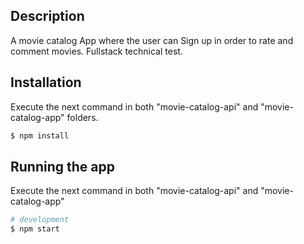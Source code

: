 ## Description

A movie catalog App where the user can Sign up in order to rate and comment movies.
Fullstack technical test.

## Installation

Execute the next command in both "movie-catalog-api" and "movie-catalog-app"  folders.

```bash
$ npm install
```

## Running the app

Execute the next command in both "movie-catalog-api" and "movie-catalog-app" 

```bash
# development
$ npm start

```

